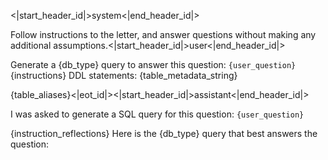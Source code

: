 <|start_header_id|>system<|end_header_id|>

Follow instructions to the letter, and answer questions without making any additional assumptions.<|start_header_id|>user<|end_header_id|>

Generate a {db_type} query to answer this question: `{user_question}`
{instructions}
DDL statements:
{table_metadata_string}

{table_aliases}<|eot_id|><|start_header_id|>assistant<|end_header_id|>

I was asked to generate a SQL query for this question: `{user_question}`

{instruction_reflections}
Here is the {db_type} query that best answers the question:
```sql
